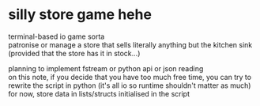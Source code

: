 # silly store game hehe  
terminal-based io game sorta  
patronise or manage a store that sells literally anything but the kitchen sink (provided that the store has it in stock...)

planning to implement fstream or python api or json reading  
on this note, if you decide that you have too much free time, you can try to rewrite the script in python (it's all io so runtime shouldn't matter as much)  
for now, store data in lists/structs initialised in the script
